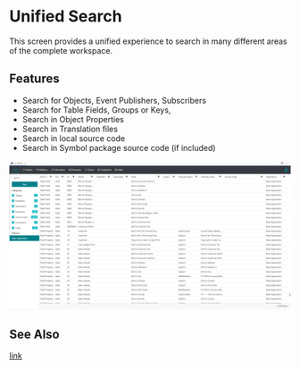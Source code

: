# Unified Search

This screen provides a unified experience to search in many different areas of the complete workspace.

## Features

-   Search for Objects, Event Publishers, Subscribers
-   Search for Table Fields, Groups or Keys,
-   Search in Object Properties
-   Search in Translation files
-   Search in local source code
-   Search in Symbol package source code (if included)


![](https://raw.githubusercontent.com/dynasist/ALStudio/master/media/ALStudio_Search_Demo1.PNG)


## See Also

[link](#link)